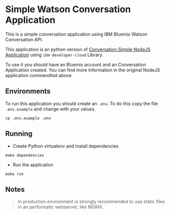 # Simple Watson Conversation Application

This is a simple conversation application using IBM Bluemix Watson Conversation API.

This application is an python version of [Conversation Simple NodeJS Application](https://github.com/watson-developer-cloud/conversation-simple) using `ibm-developer-cloud` Library.

To use it you should have an Bluemix account and an Conversation Application created. You can find more information in the original NodeJS application commendted above

## Environments

To run this application you should create an `.env`. To do this copy the file `.env.example` and change with your values.

`cp .env.example .env `

## Running

* Create Python virtualenv and install dependencies

`make dependencies`

* Run the application

`make run`

## Notes

> In production environment is strongly recommended to use static files in an performatic webserver, like NGINX.
